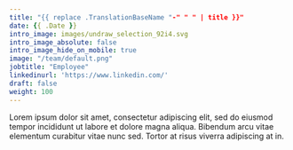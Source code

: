 ```yaml
---
title: "{{ replace .TranslationBaseName "-" " " | title }}"
date: {{ .Date }}
intro_image: images/undraw_selection_92i4.svg
intro_image_absolute: false
intro_image_hide_on_mobile: true
image: "/team/default.png"
jobtitle: "Employee"
linkedinurl: 'https://www.linkedin.com/'
draft: false
weight: 100
---
```


Lorem ipsum dolor sit amet, consectetur adipiscing elit, sed do eiusmod tempor incididunt ut labore et dolore magna aliqua. Bibendum arcu vitae elementum curabitur vitae nunc sed. Tortor at risus viverra adipiscing at in.
